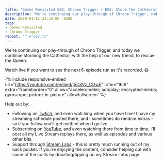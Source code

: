 ```yaml
---
title: "Games Revisited S02: Chrono Trigger / E08: Storm the Cathedral"
description: "We're continuing our play-through of Chrono Trigger, and today we continue storming the Cathedral, with the help of our new friend, to rescue the Queen."
date: 2020-01-11 22:30:00 -0500
tags:
- Games Revisited
- Chrono Trigger
repost: "" #"dev.to"
---
```


We're continuing our play-through of Chrono Trigger, and today we continue storming the Cathedral, with the help of our new friend, to rescue the Queen.

Watch live if you want to see the next 6-episode run as it's recorded. :smiley:
<!--more-->

{% include responsive-embed url="https://youtube.com/embed/j5C8Vz_CGwE" ratio="16:9" extra='frameborder="0" allow="accelerometer; autoplay; encrypted-media; gyroscope; picture-in-picture" allowfullscreen' %}

Help out by:
 * Following on [Twtich](https://twitch.tv/AnonJr_Live), and even watching when you have time! I have my streaming schedule posted there, and I sometimes do random extras - so if you follow you'll get notified when I go live.
 * Subscribing on [YouTube](http://www.youtube.com/channel/UCXafqhKHbkSUIrq0LAuu0tw), and even watching there from time to time. I'll post all my Live Stream replays there, as well as episodes and various other bits.
 * Support through [Stream Labs](https://streamlabs.com/anonjr_live) - this is pretty much running out of my back pocket. If you're enjoying the content, consider helping out with some of the costs by donating/tipping on my Stream Labs page.